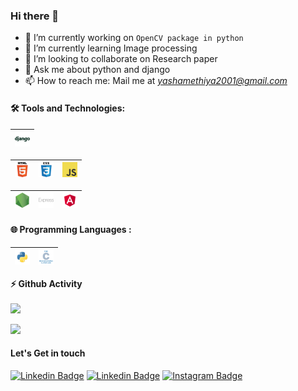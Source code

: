 ### Hi there 👋

- 🔭 I’m currently working on `OpenCV package in python`
- 🌱 I’m currently learning Image processing
- 👯 I’m looking to collaborate on Research paper
- 💬 Ask me about python and django
- 📫 How to reach me: Mail me at *yashamethiya2001@gmail.com*

<h4>🛠️ Tools and Technologies:</h4>

| <img src="https://raw.githubusercontent.com/github/explore/80688e429a7d4ef2fca1e82350fe8e3517d3494d/topics/django/django.png" alt="django logo" width="24"> |
|---|

| <img src="https://raw.githubusercontent.com/github/explore/80688e429a7d4ef2fca1e82350fe8e3517d3494d/topics/html/html.png" alt="html logo" width="24"> | <img src="https://raw.githubusercontent.com/github/explore/80688e429a7d4ef2fca1e82350fe8e3517d3494d/topics/css/css.png" alt="css logo" width="24"> |  <img src="https://raw.githubusercontent.com/github/explore/80688e429a7d4ef2fca1e82350fe8e3517d3494d/topics/javascript/javascript.png" alt="js logo" width="24"> |  
|---|---|---|


| <img src="https://raw.githubusercontent.com/github/explore/80688e429a7d4ef2fca1e82350fe8e3517d3494d/topics/nodejs/nodejs.png" alt="node logo"   width="24"> | <img src="https://raw.githubusercontent.com/github/explore/80688e429a7d4ef2fca1e82350fe8e3517d3494d/topics/express/express.png" alt="express logo" width="24"> | <img src="https://raw.githubusercontent.com/github/explore/80688e429a7d4ef2fca1e82350fe8e3517d3494d/topics/angular/angular.png" alt="angular logo" width="24"> |
|---|---|---|

<h4>🌐 Programming Languages :</h4>

| <img src="https://raw.githubusercontent.com/github/explore/80688e429a7d4ef2fca1e82350fe8e3517d3494d/topics/python/python.png" alt="python logo" width="24"> | <img src="https://raw.githubusercontent.com/github/explore/80688e429a7d4ef2fca1e82350fe8e3517d3494d/topics/c/c.png" alt="c logo" width="24"> |
|---| --- |

<b>⚡ Github Activity</b><br>
  <br />
<a  href="https://github.com/yash-a-18">
<img  height="180em"  src="https://github-readme-stats.vercel.app/api?username=yash-a-18&show_icons=true&theme=midnight-purple"  />
  
<img  height="180em"  src="https://github-readme-stats.vercel.app/api/top-langs/?username=yash-a-18&layout=compact&theme=midnight-purple"  />

</a>

<h4>Let's Get in touch</h4>
<p>

[![Linkedin Badge](https://img.shields.io/badge/-Gmail-3b5998?style=flat-square&logo=Gmail&logoColor=white)](mailto:yashamethiya2001@gmail.com) [![Linkedin Badge](https://img.shields.io/badge/-LinkedIn-0e76a8?style=flat-square&logo=Linkedin&logoColor=white)](https://www.linkedin.com/in/yash-amethiya-0564101b6/) [![Instagram Badge](https://img.shields.io/badge/-Instagram-e4405f?style=flat-square&logo=Instagram&logoColor=white)](https://instagram.com/anonymously_yash)

</p>
